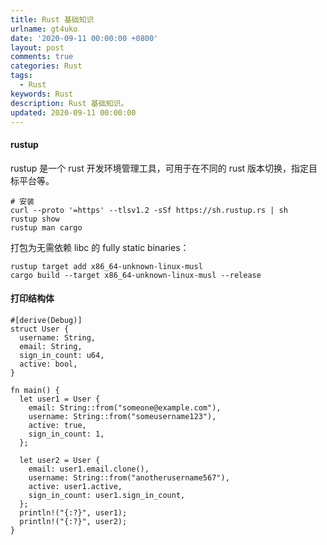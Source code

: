 ```yaml
---
title: Rust 基础知识
urlname: gt4uko
date: '2020-09-11 00:00:00 +0800'
layout: post
comments: true
categories: Rust
tags:
  - Rust
keywords: Rust
description: Rust 基础知识。
updated: 2020-09-11 00:00:00
---
```


#### rustup

rustup 是一个 rust 开发环境管理工具，可用于在不同的 rust 版本切换，指定目标平台等。

```
# 安装
curl --proto '=https' --tlsv1.2 -sSf https://sh.rustup.rs | sh
rustup show
rustup man cargo
```

打包为无需依赖 libc 的 fully static binaries：

```
rustup target add x86_64-unknown-linux-musl
cargo build --target x86_64-unknown-linux-musl --release
```

#### 打印结构体

```
#[derive(Debug)]
struct User {
  username: String,
  email: String,
  sign_in_count: u64,
  active: bool,
}

fn main() {
  let user1 = User {
    email: String::from("someone@example.com"),
    username: String::from("someusername123"),
    active: true,
    sign_in_count: 1,
  };

  let user2 = User {
    email: user1.email.clone(),
    username: String::from("anotherusername567"),
    active: user1.active,
    sign_in_count: user1.sign_in_count,
  };
  println!("{:?}", user1);
  println!("{:?}", user2);
}
```
